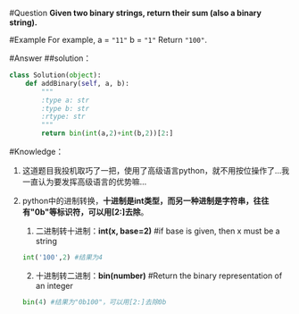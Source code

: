 #Question
**Given two binary strings, return their sum (also a binary string).**

#Example
For example,
a = `"11"`
b = `"1"`
Return `"100"`.

#Answer
##solution：
```python
class Solution(object):
    def addBinary(self, a, b):
        """
        :type a: str
        :type b: str
        :rtype: str
        """
        return bin(int(a,2)+int(b,2))[2:]
```

#Knowledge：

1. 这道题目我投机取巧了一把，使用了高级语言python，就不用按位操作了...我一直认为要发挥高级语言的优势嘛...

2. python中的进制转换，**十进制是int类型，而另一种进制是字符串，往往有"0b"等标识符，可以用[2:]去除**。

    1. 二进制转十进制：**int(x, base=2)** #if base is given, then x must be a string

    ```python
    int('100',2) #结果为4
    ```
    2. 十进制转二进制：**bin(number)** #Return the binary representation of an integer

    ```python
    bin(4) #结果为"0b100"，可以用[2:]去除0b
    ```


